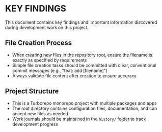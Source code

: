 # KEY FINDINGS

This document contains key findings and important information discovered during development work on this project.

## File Creation Process
- When creating new files in the repository root, ensure the filename is exactly as specified by requirements
- Simple file creation tasks should be committed with clear, conventional commit messages (e.g., "feat: add [filename]")
- Always validate file content after creation to ensure accuracy

## Project Structure
- This is a Turborepo monorepo project with multiple packages and apps
- The root directory contains configuration files, documentation, and can accept new files as needed
- Work journals should be maintained in the `history/` folder to track development progress